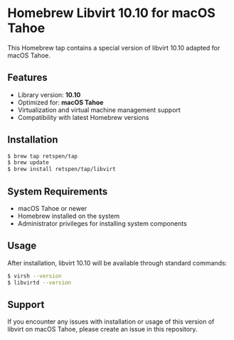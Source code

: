 # Homebrew Libvirt 10.10 for macOS Tahoe

This Homebrew tap contains a special version of libvirt 10.10 adapted for macOS Tahoe.

## Features

- Library version: **10.10**
- Optimized for: **macOS Tahoe**
- Virtualization and virtual machine management support
- Compatibility with latest Homebrew versions

## Installation

```bash
$ brew tap retspen/tap
$ brew update
$ brew install retspen/tap/libvirt
```

## System Requirements

- macOS Tahoe or newer
- Homebrew installed on the system
- Administrator privileges for installing system components

## Usage

After installation, libvirt 10.10 will be available through standard commands:

```bash
$ virsh --version
$ libvirtd --version
```

## Support

If you encounter any issues with installation or usage of this version of libvirt on macOS Tahoe, please create an issue in this repository.